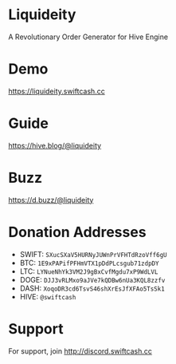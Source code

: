 # Liquideity
A Revolutionary Order Generator for Hive Engine

# Demo
https://liquideity.swiftcash.cc

# Guide
https://hive.blog/@liquideity

# Buzz
https://d.buzz/@liquideity

# Donation Addresses
* SWIFT: `SXucSXaV5HURNyJUWnPrVFHTdRzoVff6gU`
* BTC: `1E9xPAPifPFHmVTX1pDdPLcsgub71zdpDY`
* LTC: `LYNueNhYk3VM2J9gBxCvfMgdu7xP9WdLVL`
* DOGE: `DJJ3vRLMxo9aJVe7kQDBw6nUa3KQL8zzfv`
* DASH: `XoqoDR3cd6TsvS46shXrEsJfXFAo5TsSk1`
* HIVE: `@swiftcash`

# Support
For support, join http://discord.swiftcash.cc
